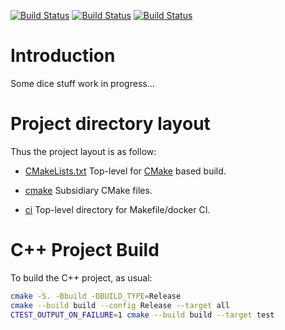 [![Build Status][github_status]][github_link]
[![Build Status][travis_status]][travis_link]
[![Build Status][appveyor_status]][appveyor_link]

[github_status]: https://github.com/Mizux/dice/workflows/C++%20CI/badge.svg
[github_link]: https://github.com/Mizux/dice/actions

[travis_status]: https://travis-ci.com/Mizux/dice.svg?branch=master
[travis_link]: https://travis-ci.com/Mizux/dice

[appveyor_status]: https://ci.appveyor.com/api/projects/status/627v95pcklcn9aey/branch/master?svg=true
[appveyor_link]: https://ci.appveyor.com/project/Mizux/dice/branch/master

# Introduction
Some dice stuff work in progress...

# Project directory layout
Thus the project layout is as follow:

* [CMakeLists.txt](CMakeLists.txt) Top-level for [CMake](https://cmake.org/cmake/help/latest/) based build.
* [cmake](cmake) Subsidiary CMake files.

* [ci](ci) Top-level directory for Makefile/docker CI.

# C++ Project Build
To build the C++ project, as usual:
```sh
cmake -S. -Bbuild -DBUILD_TYPE=Release
cmake --build build --config Release --target all
CTEST_OUTPUT_ON_FAILURE=1 cmake --build build --target test
```
